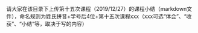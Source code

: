 请大家在该目录下上传第十五次课程（2019/12/27）的课程小结（markdown文件），命名规则为姓氏拼音+学号后4位+第十五次课程xxx（xxx可选“体会”、“收获”、“小结”等，取决于写的内容）

